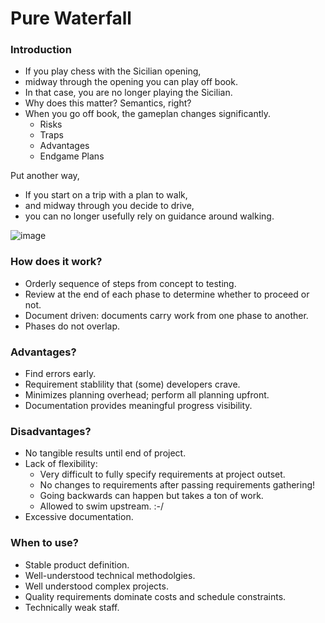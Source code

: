 
# Pure Waterfall

### Introduction

- If you play chess with the Sicilian opening,
- midway through the opening you can play off book.
- In that case, you are no longer playing the Sicilian.
- Why does this matter? Semantics, right? 
- When you go off book, the gameplan changes significantly.
    - Risks
    - Traps
    - Advantages
    - Endgame Plans

Put another way, 
- If you start on a trip with a plan to walk,
- and midway through you decide to drive, 
- you can no longer usefully rely on guidance around walking.

![image](https://user-images.githubusercontent.com/2066637/195893826-440a36bd-5162-45d9-97bf-0574124359f5.png)


### How does it work? 

- Orderly sequence of steps from concept to testing.
- Review at the end of each phase to determine whether to proceed or not.
- Document driven: documents carry work from one phase to another.
- Phases do not overlap.

### Advantages?

- Find errors early.
- Requirement stablility that (some) developers crave.
- Minimizes planning overhead; perform all planning upfront.
- Documentation provides meaningful progress visibility.

### Disadvantages?

- No tangible results until end of project.
- Lack of flexibility:
    - Very difficult to fully specify requirements at project outset.
    - No changes to requirements after passing requirements gathering!
    - Going backwards can happen but takes a ton of work.
    - Allowed to swim upstream. :-/
- Excessive documentation.

### When to use? 

- Stable product definition.
- Well-understood technical methodolgies.
- Well understood complex projects.
- Quality requirements dominate costs and schedule constraints.
- Technically weak staff.
